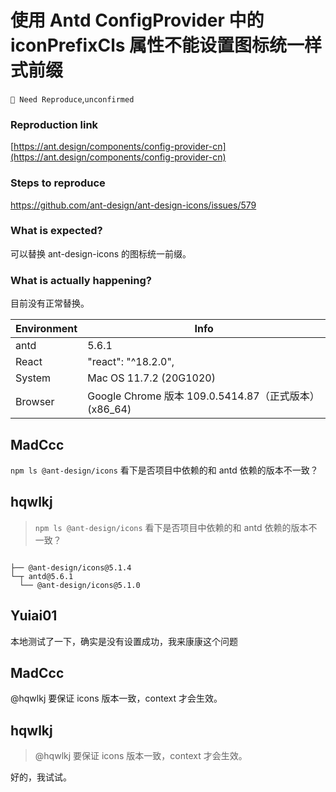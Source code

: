 # 使用 Antd ConfigProvider 中的 iconPrefixCls 属性不能设置图标统一样式前缀

`🤔 Need Reproduce`,`unconfirmed`

### Reproduction link

[https://ant.design/components/config-provider-cn](https://ant.design/components/config-provider-cn)

### Steps to reproduce

https://github.com/ant-design/ant-design-icons/issues/579

### What is expected?

可以替换 ant-design-icons 的图标统一前缀。

### What is actually happening?

目前没有正常替换。

| Environment | Info                                                  |
| ----------- | ----------------------------------------------------- |
| antd        | 5.6.1                                                 |
| React       | "react": "^18.2.0",                                   |
| System      | Mac OS 11.7.2 (20G1020)                               |
| Browser     | Google Chrome 版本 109.0.5414.87（正式版本） (x86_64) |

<!-- generated by ant-design-issue-helper. DO NOT REMOVE -->

## MadCcc

`npm ls @ant-design/icons` 看下是否项目中依赖的和 antd 依赖的版本不一致？

## hqwlkj

> `npm ls @ant-design/icons` 看下是否项目中依赖的和 antd 依赖的版本不一致？

```

├── @ant-design/icons@5.1.4
└─┬ antd@5.6.1
  └── @ant-design/icons@5.1.0

```

## Yuiai01

本地测试了一下，确实是没有设置成功，我来康康这个问题

## MadCcc

@hqwlkj 要保证 icons 版本一致，context 才会生效。

## hqwlkj

> @hqwlkj 要保证 icons 版本一致，context 才会生效。

好的，我试试。
